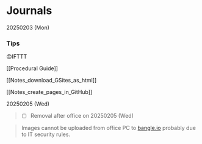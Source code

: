 # Journals

20250203 (Mon)

### Tips

😍IFTTT

[[Procedural Guide]]

[[Notes_download_GSites_as_html]]

[[Notes_create_pages_in_GitHub]]

20250205 (Wed)

> - [ ] Removal after office on 20250205 (Wed)

> Images cannot be uploaded from office PC to [bangle.io](http://bangle.io) probably due to IT security rules.